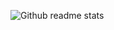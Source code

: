 <!-- ### Hi there 👋 -->

![Github readme stats](https://github-readme-stats-wheat-pi.vercel.app/api?username=ChuChencheng&show_icons=true&theme=vue&hide_border=true)

<!--
**ChuChencheng/ChuChencheng** is a ✨ _special_ ✨ repository because its `README.md` (this file) appears on your GitHub profile.

Here are some ideas to get you started:

- 🔭 I’m currently working on ...
- 🌱 I’m currently learning ...
- 👯 I’m looking to collaborate on ...
- 🤔 I’m looking for help with ...
- 💬 Ask me about ...
- 📫 How to reach me: ...
- 😄 Pronouns: ...
- ⚡ Fun fact: ...
-->
